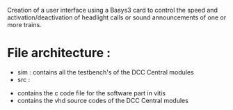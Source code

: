 Creation of a user interface using a Basys3 card to control the speed and activation/deactivation of headlight calls or sound
announcements of one or more trains. 

# File architecture :

* sim : contains all the testbench's of the DCC Central modules
* src  :
+ contains the c code file for the software part in vitis
+ contains the vhd source codes of the DCC Central modules
